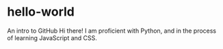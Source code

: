 # hello-world
An intro to GitHub
Hi there! I am proficient with Python, and in the process of learning JavaScript and CSS.
